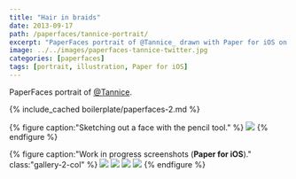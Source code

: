 ```yaml
---
title: "Hair in braids"
date: 2013-09-17
path: /paperfaces/tannice-portrait/
excerpt: "PaperFaces portrait of @Tannice_ drawn with Paper for iOS on an iPad."
image: ../../images/paperfaces-tannice-twitter.jpg
categories: [paperfaces]
tags: [portrait, illustration, Paper for iOS]
---
```


PaperFaces portrait of <a href="https://twitter.com/Tannice_">@Tannice</a>.

{% include_cached boilerplate/paperfaces-2.md %}

{% figure caption:"Sketching out a face with the pencil tool." %}
[![](../../images/paperfaces-tannice-process-1-750.jpg)](../../images/paperfaces-tannice-process-1-lg.jpg)
{% endfigure %}

{% figure caption:"Work in progress screenshots (**Paper for iOS**)." class:"gallery-2-col" %}
[![](../../images/paperfaces-tannice-process-2-600.jpg)](../../images/paperfaces-tannice-process-2-lg.jpg)
[![](../../images/paperfaces-tannice-process-3-600.jpg)](../../images/paperfaces-tannice-process-3-lg.jpg)
[![](../../images/paperfaces-tannice-process-4-600.jpg)](../../images/paperfaces-tannice-process-4-lg.jpg)
[![](../../images/paperfaces-tannice-process-5-600.jpg)](../../images/paperfaces-tannice-process-5-lg.jpg)
{% endfigure %}
